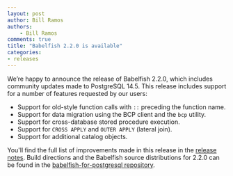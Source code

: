 ```yaml
---
layout: post
author: Bill Ramos
authors: 
    - Bill Ramos
comments: true
title: "Babelfish 2.2.0 is available"
categories:
- releases
---
```


We’re happy to announce the release of Babelfish 2.2.0, which includes community updates made to PostgreSQL 14.5. This release includes support for a number of features requested by our users:

- Support for old-style function calls with `::` preceding the function name.
- Support for data migration using the BCP client and the `bcp` utility.
- Support for cross-database stored procedure execution.
- Support for `CROSS APPLY` and `OUTER APPLY` (lateral join).
- Support for additional catalog objects.

You'll find the full list of improvements made in this release in the [release notes](https://babelfishpg.org/docs/versions/babelfish-2-2-0.html).  Build directions and the Babelfish source distributions for 2.2.0 can be found in the [babelfish-for-postgresql repository](https://github.com/babelfish-for-postgresql/babelfish-for-postgresql/releases/tag/BABEL_2_2_0__PG_14_5).